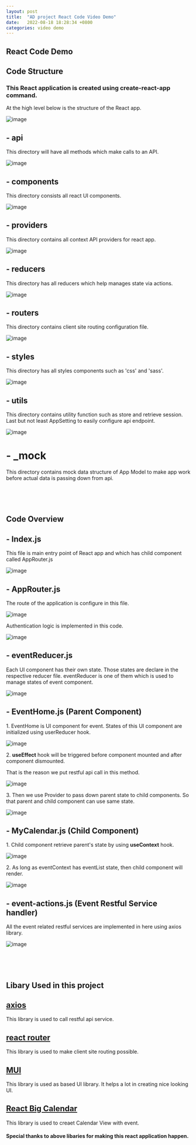 ```yaml
---
layout: post
title:  "AD project React Code Video Demo"
date:   2022-08-18 18:28:34 +0800
categories: video demo
---
```


## React Code Demo

<h2>Code Structure</h2>
<h3>This React application is created using create-react-app command.</h3>
<p>At the high level below is the structure of the React app.</p>

![image](https://user-images.githubusercontent.com/100519215/185398745-cc01f90e-f88c-4cc9-8efb-c07b68b068b0.png)


  ## - api
  <p>This directory will have all methods which make calls to an API.</p>
  
  ![image](https://user-images.githubusercontent.com/100519215/185402500-df7ce799-2b05-4eac-bb4f-af73299e3934.png)

  
  ## - components
  <p>This directory consists all react UI components.</p>
  
  ![image](https://user-images.githubusercontent.com/100519215/185402686-31484ee5-63ae-4eaf-8b4b-64d046248c29.png)

  
  ## - providers
  <p>This directory contains all context API providers for react app.</p>
  
  ![image](https://user-images.githubusercontent.com/100519215/185402784-60096885-675c-4165-8a4f-842d0b4c1fd8.png)

  
  ## - reducers
  <p>This directory has all reducers which help manages state via actions.</p>
  
  ![image](https://user-images.githubusercontent.com/100519215/185402840-c479dc7f-c99a-4614-992f-0d5b175e1872.png)

  ## - routers
  <p>This directory contains client site routing configuration file.</p>
  
  ![image](https://user-images.githubusercontent.com/100519215/185403033-bb5bd00c-ef10-4cfa-8e5a-60c13dedb2ea.png)
  
  ## - styles
  <p>This directory has all styles components such as 'css' and 'sass'.</p>
  
   ![image](https://user-images.githubusercontent.com/100519215/185402932-5077813c-f392-4abb-8666-16dc80dd5cd9.png)
  
  ## - utils
   <p>This directory contains utility function such as store and retrieve session. Last but not least AppSetting to easily configure api endpoint.</p>

  ![image](https://user-images.githubusercontent.com/100519215/185403637-f6022141-b703-4c6d-a547-814707c6d244.png)

  
  # - _mock
  <p>This directory contains mock data structure of App Model to make app work before actual data is passing down from api.</p>
  

<p>&nbsp;</p>

<p>&nbsp;</p>


<h2>Code Overview</h2>


  ## - Index.js
  <p>This file is main entry point of React app and which has child component called AppRouter.js</p>
  
  ![image](https://user-images.githubusercontent.com/100519215/185407241-072af988-529f-4be7-904d-da8f550ee22a.png)
  
  ## - AppRouter.js
  <p>The route of the application is configure in this file.</p>
  
  ![image](https://user-images.githubusercontent.com/100519215/185408254-bc260fe8-46b3-4b00-95f4-603488f40ce2.png)
  
  <p>Authentication logic is implemented in this code.</p>
  
  ![image](https://user-images.githubusercontent.com/100519215/185408355-be5416cd-68e0-440d-b606-33dce928654d.png)

  ## - eventReducer.js  
  <p>Each UI component has their own state. Those states are declare in the respective reducer file. eventReducer is one of them which is used to manage states of event component.</p>
  
  ![image](https://user-images.githubusercontent.com/100519215/185410590-46ffc357-79cd-47b6-87bf-49dfb1f91c31.png)

  ## - EventHome.js (Parent Component)
  <p>1. EventHome is UI component for event. States of this UI component are initialized using userReducer hook.</p>
  
  ![image](https://user-images.githubusercontent.com/100519215/185412197-7c6c346f-d23d-47e0-9a19-13e92a7bb1d4.png)
  
  <p>2. <b>useEffect</b> hook will be triggered before component mounted and after component dismounted.</p>
  <p>That is the reason we put restful api call in this method.</p>
    
  ![image](https://user-images.githubusercontent.com/100519215/185413535-7d86b1ae-e664-4fdf-8a5c-2d098eb11c0a.png)

  <p>3. Then we use Provider to pass down parent state to child components. So that parent and child component can use same state.</p>

  ![image](https://user-images.githubusercontent.com/100519215/185413034-ea30df89-71a7-480d-aeec-79e9817578df.png)
    
  ## - MyCalendar.js (Child Component)
  <p>1. Child component retrieve parent's state by using <b>useContext</b> hook.</p> 
    
  ![image](https://user-images.githubusercontent.com/100519215/185418359-2893085b-1f84-4762-8100-e4e2a662e867.png)

  <p>2. As long as eventContext has eventList state, then child component will render.</p> 
    
  ![image](https://user-images.githubusercontent.com/100519215/185419001-321b7312-486b-4b3a-b63e-0fb3fee1adf9.png)
  
  ## - event-actions.js (Event Restful Service handler)
  <p>All the event related restful services are implemented in here using axios library.</p> 
    
  ![image](https://user-images.githubusercontent.com/100519215/185419978-1f47cb4b-046c-485c-b2f1-9851556ceaf5.png)


<p>&nbsp;</p>

<p>&nbsp;</p>
 
## Libary Used in this project 
  
<h2><a href="https://axios-http.com/docs/intro" target="_blank">axios</a></h2>
<p>This library is used to call restful api service.</p>

<h2><a href="https://reactrouter.com/docs/en/v6/getting-started/overview" target="_blank">react router</a></h2>
<p>This library is used to make client site routing possible.</p>
  
<h2><a href="https://mui.com/" target="_blank">MUI</a></h2>
<p>This library is used as based UI library. It helps a lot in creating nice looking UI.</p>

<h2><a href="https://github.com/jquense/react-big-calendar" target="_blank">React Big Calendar</a></h2>
<p>This library is used to creaet Calendar View with event.</p>

#### Special thanks to above libaries for making this react application happen.
  
  
  
